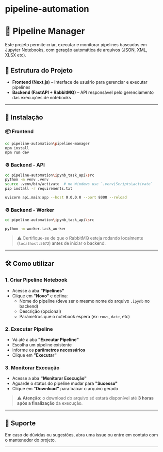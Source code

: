 # pipeline-automation

# 🧪 Pipeline Manager

Este projeto permite criar, executar e monitorar pipelines baseados em Jupyter Notebooks, com geração automática de arquivos (JSON, XML, XLSX etc).

## 🧩 Estrutura do Projeto

- **Frontend (Next.js)** – Interface de usuário para gerenciar e executar pipelines
- **Backend (FastAPI + RabbitMQ)** – API responsável pelo gerenciamento das execuções de notebooks

---

## 🚀 Instalação

### 📦 Frontend

```bash
cd pipeline-automation\pipeline-manager
npm install
npm run dev
```

### ⚙️ Backend - API

```bash
cd pipeline-automation\ipynb_task_api\src
python -m venv .venv
source .venv/bin/activate  # no Windows use `.venv\Scripts\activate`
pip install -r requirements.txt
```

```bash
uvicorn api.main:app --host 0.0.0.0 --port 8000 --reload
```

### ⚙️ Backend - Worker

```bash
cd pipeline-automation\ipynb_task_api\src
```

```bash
python -m worker.task_worker
```

> ⚠️ Certifique-se de que o RabbitMQ esteja rodando localmente (`localhost:5672`) antes de iniciar o backend.

---

## 🛠️ Como utilizar

### 1. Criar Pipeline Notebook

- Acesse a aba **"Pipelines"**
- Clique em **"Novo"** e defina:
  - Nome do pipeline (deve ser o mesmo nome do arquivo `.ipynb` no backend)
  - Descrição (opcional)
  - Parâmetros que o notebook espera (ex: `rows`, `date`, etc)

### 2. Executar Pipeline

- Vá até a aba **"Executar Pipeline"**
- Escolha um pipeline existente
- Informe os **parâmetros necessários**
- Clique em **"Executar"**

### 3. Monitorar Execução

- Acesse a aba **"Monitorar Execução"**
- Aguarde o status do pipeline mudar para **"Sucesso"**
- Clique em **"Download"** para baixar o arquivo gerado

> ⚠️ **Atenção**: o download do arquivo só estará disponível até **3 horas após a finalização** da execução.

---

## 💬 Suporte

Em caso de dúvidas ou sugestões, abra uma issue ou entre em contato com o mantenedor do projeto.

---
```
